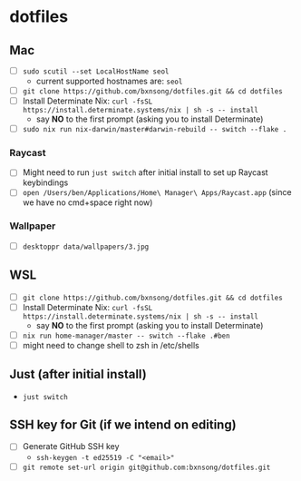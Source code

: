 # dotfiles

## Mac

- [ ] `sudo scutil --set LocalHostName seol`
  - current supported hostnames are: `seol`
- [ ] `git clone https://github.com/bxnsong/dotfiles.git && cd dotfiles`
- [ ] Install Determinate Nix: `curl -fsSL https://install.determinate.systems/nix | sh -s -- install`
  - say **NO** to the first prompt (asking you to install Determinate)
- [ ] `sudo nix run nix-darwin/master#darwin-rebuild -- switch --flake .`

### Raycast

- [ ] Might need to run `just switch` after initial install to set up Raycast keybindings
- [ ] `open /Users/ben/Applications/Home\ Manager\ Apps/Raycast.app` (since we have no cmd+space right now)

### Wallpaper

- [ ] `desktoppr data/wallpapers/3.jpg`

## WSL

- [ ] `git clone https://github.com/bxnsong/dotfiles.git && cd dotfiles`
- [ ] Install Determinate Nix: `curl -fsSL https://install.determinate.systems/nix | sh -s -- install`
  - say **NO** to the first prompt (asking you to install Determinate)
- [ ] `nix run home-manager/master -- switch --flake .#ben`
- [ ] might need to change shell to zsh in /etc/shells

## Just (after initial install)

- `just switch`

## SSH key for Git (if we intend on editing)

- [ ] Generate GitHub SSH key
  - `ssh-keygen -t ed25519 -C "<email>"`
- [ ] `git remote set-url origin git@github.com:bxnsong/dotfiles.git`